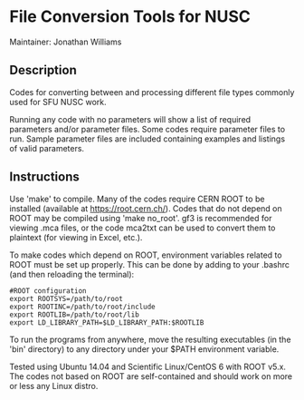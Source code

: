 # File Conversion Tools for NUSC

Maintainer: Jonathan Williams


## Description

Codes for converting between and processing different file types commonly used for SFU NUSC work.

Running any code with no parameters will show a list of required parameters and/or parameter files.
Some codes require parameter files to run.  Sample parameter files are included containing examples and listings of valid parameters.


## Instructions

Use 'make' to compile.  Many of the codes require CERN ROOT to be installed (available at https://root.cern.ch/).  Codes that do not depend on ROOT may be compiled using 'make no_root'.  gf3 is recommended for viewing .mca files, or the code mca2txt can be used to convert them to plaintext (for viewing in Excel, etc.).

To make codes which depend on ROOT, environment variables related to ROOT must be set up properly.  This can be done by adding to your .bashrc (and then reloading the terminal):

```
#ROOT configuration
export ROOTSYS=/path/to/root
export ROOTINC=/path/to/root/include
export ROOTLIB=/path/to/root/lib
export LD_LIBRARY_PATH=$LD_LIBRARY_PATH:$ROOTLIB
```

To run the programs from anywhere, move the resulting executables (in the 'bin' directory) to any directory under your $PATH environment variable.

Tested using Ubuntu 14.04 and Scientific Linux/CentOS 6 with ROOT v5.x.  The codes not based on ROOT are self-contained and should work on more or less any Linux distro.

